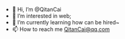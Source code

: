 - 👋 Hi, I’m @QitanCai
- 👀 I’m interested in web;
- 🌱 I’m currently learning how can be hired~
- 📫 How to reach me QitanCai@qq.com
